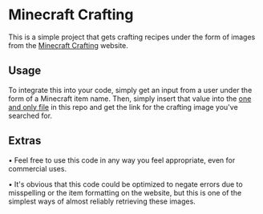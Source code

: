 # Minecraft Crafting

This is a simple project that gets crafting recipes under the form of images from the [Minecraft Crafting](https://www.minecraftcrafting.info/) website.

## Usage

To integrate this into your code, simply get an input from a user under the form of a Minecraft item name. Then, simply insert that value into the [one and only file](https://github.com/ThaZeno/mc-damage/blob/main/crafting-recipe.js) in this repo and get the link for the crafting image you've searched for. 

## Extras

• Feel free to use this code in any way you feel appropriate, even for commercial uses. 

• It's obvious that this code could be optimized to negate errors due to misspelling or the item formatting on the website, but this is one of the simplest ways of almost reliably retrieving these images. 
